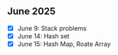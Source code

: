 ## June 2025
- [x] June 9: Stack problems
- [x] June 14: Hash set
- [x] June 15: Hash Map, Roate Array